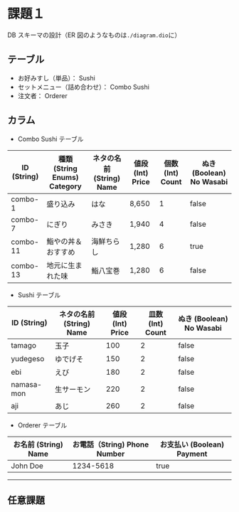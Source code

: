 # 課題１

DB スキーマの設計（ER 図のようなものは`./diagram.dio`に）

## テーブル

- お好みすし（単品）： Sushi
- セットメニュー（詰め合わせ）： Combo Sushi
- 注文者： Orderer

## カラム

- Combo Sushi テーブル

| ID (String) | 種類 (String Enums) Category | ネタの名前 (String) Name | 値段 (Int) Price | 個数 (Int) Count | ぬき (Boolean) No Wasabi |
| ----------- | ---------------------------- | ------------------------ | ---------------- | ---------------- | ------------------------ |
| combo-1     | 盛り込み                     | はな                     | 8,650            | 1                | false                    |
| combo-7     | にぎり                       | みさき                   | 1,940            | 4                | false                    |
| combo-11    | 鮨やの丼＆おすすめ           | 海鮮ちらし               | 1,280            | 6                | true                     |
| combo-13    | 地元に生まれた味             | 鮨八宝巻                 | 1,280            | 6                | false                    |

- Sushi テーブル

| ID (String) | ネタの名前 (String) Name | 値段 (Int) Price | 皿数 (Int) Count | ぬき (Boolean) No Wasabi |
| ----------- | ------------------------ | ---------------- | ---------------- | ------------------------ |
| tamago      | 玉子                     | 100              | 2                | false                    |
| yudegeso    | ゆでげそ                 | 150              | 2                | false                    |
| ebi         | えび                     | 180              | 2                | false                    |
| namasa-mon  | 生サーモン               | 220              | 2                | false                    |
| aji         | あじ                     | 260              | 2                | false                    |

- Orderer テーブル

| お名前 (String) Name | お電話（String) Phone Number | お支払い (Boolean) Payment |
| -------------------- | ---------------------------- | -------------------------- |
| John Doe             | 1234-5618                    | true                       |

---

## 任意課題
